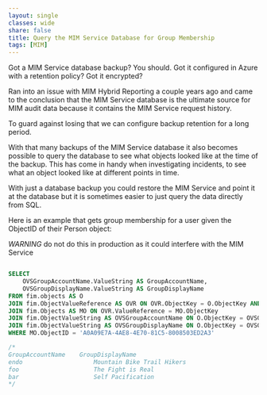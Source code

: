 ```yaml
---
layout: single
classes: wide
share: false
title: Query the MIM Service Database for Group Membership
tags: [MIM]
---
```


Got a MIM Service database backup?  You should.  Got it configured in Azure with a retention policy?  Got it encrypted?

Ran into an issue with MIM Hybrid Reporting a couple years ago and came to the conclusion that the MIM Service database is the ultimate source for MIM audit data because it contains the MIM Service request history.

To guard against losing that we can configure backup retention for a long period.

With that many backups of the MIM Service database it also becomes possible to query the database to see what objects looked like at the time of the backup.  This has come in handy when investigating incidents, to see what an object looked like at different points in time.

With just a database backup you could restore the MIM Service and point it at the database but it is sometimes easier to just query the data directly from SQL.

Here is an example that gets group membership for a user given the ObjectID of their Person object:

_WARNING_ do not do this in production as it could interfere with the MIM Service

``` sql

SELECT 
	OVSGroupAccountName.ValueString AS GroupAccountName,
	OVSGroupDisplayName.ValueString AS GroupDisplayName	
FROM fim.objects AS O
JOIN fim.ObjectValueReference AS OVR ON OVR.ObjectKey = O.ObjectKey AND OVR.AttributeKey = 40 -- 40 is ComputedMember
JOIN fim.Objects AS MO ON OVR.ValueReference = MO.ObjectKey
JOIN fim.ObjectValueString AS OVSGroupAccountName ON O.ObjectKey = OVSGroupAccountName.ObjectKey AND OVSGroupAccountName.AttributeKey = 1  -- 1 is AccountName
JOIN fim.ObjectValueString AS OVSGroupDisplayName ON O.ObjectKey = OVSGroupDisplayName.ObjectKey AND OVSGroupDisplayName.AttributeKey = 66  -- 66 is DisplayName
WHERE MO.ObjectID = 'A0A09E7A-4AE8-4E70-81C5-8008503ED2A3'

/*
GroupAccountName	GroupDisplayName
endo                    Mountain Bike Trail Hikers
foo                     The Fight is Real
bar                     Self Pacification
*/
```
